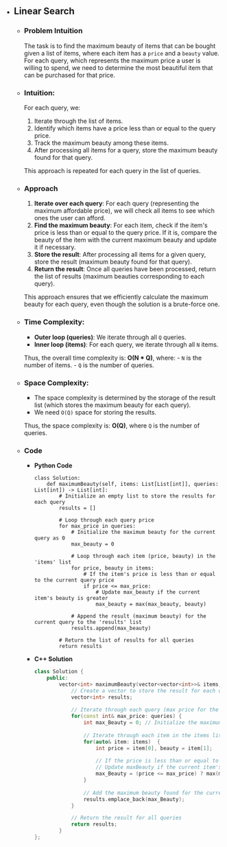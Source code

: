 - ## Linear Search
    - ### Problem Intuition
        The task is to find the maximum beauty of items that can be bought given a list of items, where each item has a `price` and a `beauty` value. For each query, which represents the maximum price a user is willing to spend, we need to determine the most beautiful item that can be purchased for that price.

    - ### Intuition:
        For each query, we:
        1. Iterate through the list of items.
        2. Identify which items have a price less than or equal to the query price.
        3. Track the maximum beauty among these items.
        4. After processing all items for a query, store the maximum beauty found for that query.

        This approach is repeated for each query in the list of queries.

    - ### Approach
        1. **Iterate over each query**: For each query (representing the maximum affordable price), we will check all items to see which ones the user can afford.
        2. **Find the maximum beauty**: For each item, check if the item's price is less than or equal to the query price. If it is, compare the beauty of the item with the current maximum beauty and update it if necessary.
        3. **Store the result**: After processing all items for a given query, store the result (maximum beauty found for that query).
        4. **Return the result**: Once all queries have been processed, return the list of results (maximum beauties corresponding to each query).

        This approach ensures that we efficiently calculate the maximum beauty for each query, even though the solution is a brute-force one.

    - ### Time Complexity:
        - **Outer loop (queries)**: We iterate through all `Q` queries.
        - **Inner loop (items)**: For each query, we iterate through all `N` items.

        Thus, the overall time complexity is: __O(N * Q)__, where:
            - `N` is the number of items.
            - `Q` is the number of queries.

    - ### Space Complexity:
        - The space complexity is determined by the storage of the result list (which stores the maximum beauty for each query).
        - We need `O(Q)` space for storing the results.

        Thus, the space complexity is: __O(Q)__, where `Q` is the number of queries.

    - ### Code
        - **Python Code**

            ```python3 []
            class Solution:
                def maximumBeauty(self, items: List[List[int]], queries: List[int]) -> List[int]:
                    # Initialize an empty list to store the results for each query
                    results = []

                    # Loop through each query price
                    for max_price in queries:
                        # Initialize the maximum beauty for the current query as 0
                        max_beauty = 0
                        
                        # Loop through each item (price, beauty) in the 'items' list
                        for price, beauty in items:
                            # If the item's price is less than or equal to the current query price
                            if price <= max_price:
                                # Update max_beauty if the current item's beauty is greater
                                max_beauty = max(max_beauty, beauty)
                        
                        # Append the result (maximum beauty) for the current query to the 'results' list
                        results.append(max_beauty)
                    
                    # Return the list of results for all queries
                    return results
            ```

        - **C++ Solution**

            ```C++ []
            class Solution {
                public:
                    vector<int> maximumBeauty(vector<vector<int>>& items, vector<int>& queries) {
                        // Create a vector to store the result for each query
                        vector<int> results;
                        
                        // Iterate through each query (max price for the current query)
                        for(const int& max_price: queries) {
                            int max_Beauty = 0; // Initialize the maximum beauty for the current query
                            
                            // Iterate through each item in the items list (price, beauty)
                            for(auto& item: items)  {
                                int price = item[0], beauty = item[1];
                                
                                // If the price is less than or equal to the current query price
                                // Update maxBeauty if the current item's beauty is greater
                                max_Beauty = (price <= max_price) ? max(max_Beauty, beauty) : max_Beauty;
                            }
                            
                            // Add the maximum beauty found for the current query to the result
                            results.emplace_back(max_Beauty);
                        }

                        // Return the result for all queries
                        return results;
                    }
            };
            ```